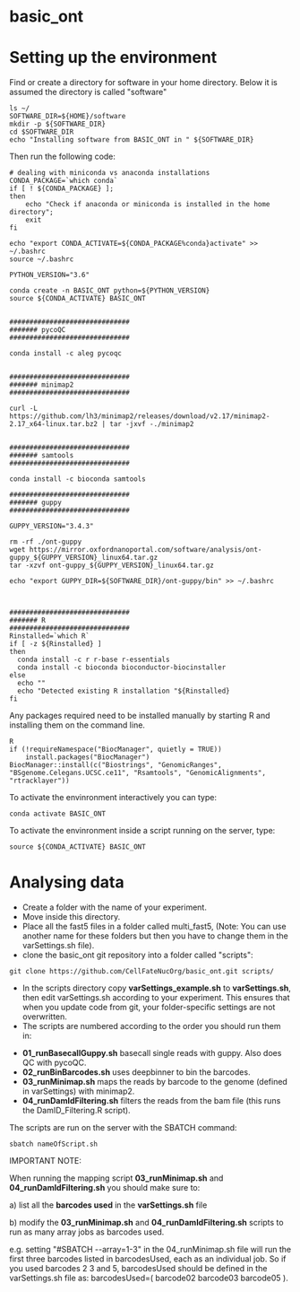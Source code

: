 # basic_ont

# Setting up the environment
Find or create a directory for software in your home directory. Below it is assumed the directory is called "software" 
```
ls ~/
SOFTWARE_DIR=${HOME}/software
mkdir -p ${SOFTWARE_DIR}
cd $SOFTWARE_DIR
echo "Installing software from BASIC_ONT in " ${SOFTWARE_DIR}
```

Then run the following code:
```
# dealing with miniconda vs anaconda installations
CONDA_PACKAGE=`which conda`
if [ ! ${CONDA_PACKAGE} ]; 
then 
	echo "Check if anaconda or miniconda is installed in the home directory";
    exit
fi

echo "export CONDA_ACTIVATE=${CONDA_PACKAGE%conda}activate" >> ~/.bashrc
source ~/.bashrc

PYTHON_VERSION="3.6"

conda create -n BASIC_ONT python=${PYTHON_VERSION}
source ${CONDA_ACTIVATE} BASIC_ONT


##############################
####### pycoQC
##############################

conda install -c aleg pycoqc


##############################
####### minimap2
##############################

curl -L https://github.com/lh3/minimap2/releases/download/v2.17/minimap2-2.17_x64-linux.tar.bz2 | tar -jxvf -./minimap2


##############################
####### samtools 
##############################

conda install -c bioconda samtools

##############################
####### guppy
##############################

GUPPY_VERSION="3.4.3"

rm -rf ./ont-guppy
wget https://mirror.oxfordnanoportal.com/software/analysis/ont-guppy_${GUPPY_VERSION}_linux64.tar.gz
tar -xzvf ont-guppy_${GUPPY_VERSION}_linux64.tar.gz

echo "export GUPPY_DIR=${SOFTWARE_DIR}/ont-guppy/bin" >> ~/.bashrc



##############################
####### R
##############################
Rinstalled=`which R`
if [ -z ${Rinstalled} ] 
then
  conda install -c r r-base r-essentials
  conda install -c bioconda bioconductor-biocinstaller
else
  echo ""
  echo "Detected existing R installation "${Rinstalled}
fi
```

Any packages required need to be installed manually by starting R and installing them on the command line.
```
R
if (!requireNamespace("BiocManager", quietly = TRUE))
    install.packages("BiocManager")
BiocManager::install(c("Biostrings", "GenomicRanges", "BSgenome.Celegans.UCSC.ce11", "Rsamtools", "GenomicAlignments", "rtracklayer"))
```


To activate the envinronment interactively you can type:
```
conda activate BASIC_ONT
```
To activate the envinronment inside a script running on the server, type:
```
source ${CONDA_ACTIVATE} BASIC_ONT
```

# Analysing data
* Create a folder with the name of your experiment. 
* Move inside this directory. 
* Place all the fast5 files in a folder called multi_fast5, (Note: You can use another name for these folders but then you have to change them in the varSettings.sh file).
* clone the basic_ont git repository into a folder called "scripts":
```
git clone https://github.com/CellFateNucOrg/basic_ont.git scripts/
```

* In the scripts directory copy __varSettings_example.sh__ to __varSettings.sh__, then edit varSettings.sh according to your experiment. This ensures that when you update code from git, your folder-specific settings are not overwritten.
* The scripts are numbered according to the order you should run them in:
- __01_runBasecallGuppy.sh__ basecall single reads with guppy. Also does QC with pycoQC.
- __02_runBinBarcodes.sh__ uses deepbinner to bin the barcodes.
- __03_runMinimap.sh__ maps the reads by barcode to the genome (defined in varSettings) with minimap2.
- __04_runDamIdFiltering.sh__ filters the reads from the bam file (this runs the DamID_Filtering.R script).

The scripts are run on the server with the SBATCH command:
```
sbatch nameOfScript.sh
```

IMPORTANT NOTE:

When running the mapping script __03_runMinimap.sh__ and __04_runDamIdFiltering.sh__ you should make sure to:

a) list all the __barcodes used__ in the __varSettings.sh__ file

b) modify the __03_runMinimap.sh__ and __04_runDamIdFiltering.sh__ scripts to run as many array jobs as barcodes used. 

e.g. setting "#SBATCH --array=1-3" in the 04_runMinimap.sh file will run the first three barcodes listed in barcodesUsed, each as an individual job. So if you used barcodes 2 3 and 5, barcodesUsed should be defined in the varSettings.sh file as: barcodesUsed=( barcode02 barcode03 barcode05 ).








